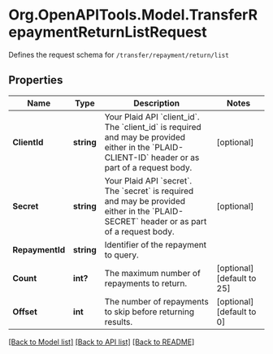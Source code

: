 # Org.OpenAPITools.Model.TransferRepaymentReturnListRequest
Defines the request schema for `/transfer/repayment/return/list`

## Properties

Name | Type | Description | Notes
------------ | ------------- | ------------- | -------------
**ClientId** | **string** | Your Plaid API &#x60;client_id&#x60;. The &#x60;client_id&#x60; is required and may be provided either in the &#x60;PLAID-CLIENT-ID&#x60; header or as part of a request body. | [optional] 
**Secret** | **string** | Your Plaid API &#x60;secret&#x60;. The &#x60;secret&#x60; is required and may be provided either in the &#x60;PLAID-SECRET&#x60; header or as part of a request body. | [optional] 
**RepaymentId** | **string** | Identifier of the repayment to query. | 
**Count** | **int?** | The maximum number of repayments to return. | [optional] [default to 25]
**Offset** | **int** | The number of repayments to skip before returning results. | [optional] [default to 0]

[[Back to Model list]](../README.md#documentation-for-models) [[Back to API list]](../README.md#documentation-for-api-endpoints) [[Back to README]](../README.md)

